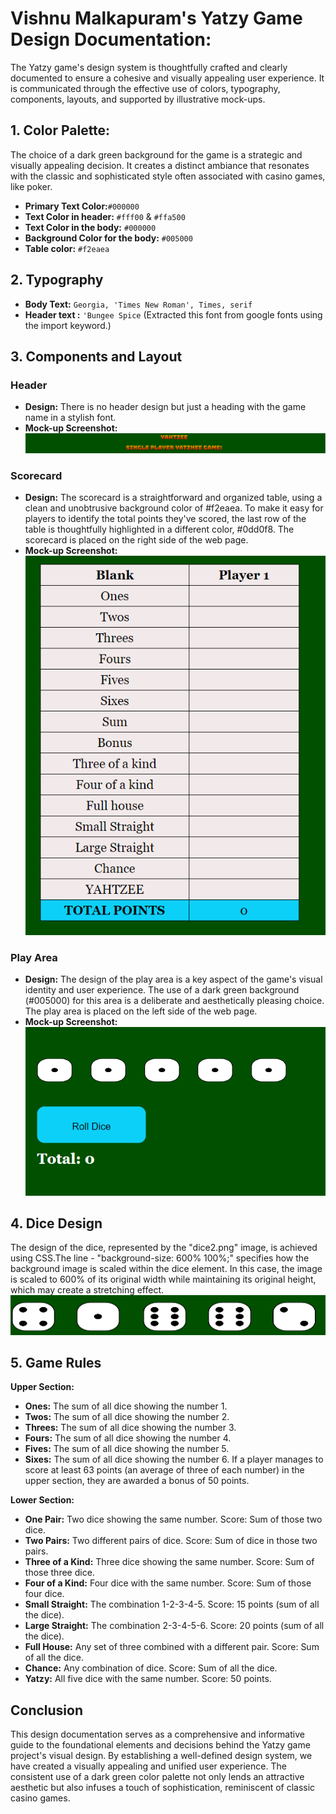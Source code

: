 # Vishnu Malkapuram's Yatzy Game Design Documentation:

The Yatzy game's design system is thoughtfully crafted and clearly documented to ensure a cohesive and visually appealing user experience. It is communicated through the effective use of colors, typography, components, layouts, and supported by illustrative mock-ups.

## **1. Color Palette:**
The choice of a dark green background for the game is a strategic and visually appealing decision. It creates a distinct ambiance that resonates with the classic and sophisticated style often associated with casino games, like poker.
- **Primary Text Color:**`#000000`
- **Text Color in header:** `#fff00` & `#ffa500`
- **Text Color in the body:** `#000000`
- **Background Color for the body:** `#005000`
- **Table color:** `#f2eaea`

## **2. Typography**
- **Body Text:** `Georgia, 'Times New Roman', Times, serif`
- **Header text :** `'Bungee Spice` (Extracted this font from google fonts using the import keyword.)

## **3. Components and Layout**
### Header
- **Design:** There is no header design but just a heading with the game name in a stylish font.
- **Mock-up Screenshot:**
![Header Mock-up](header.png)

### Scorecard
- **Design:** The scorecard is a straightforward and organized table, using a clean and unobtrusive background color of #f2eaea. To make it easy for players to identify the total points they've scored, the last row of the table is thoughtfully highlighted in a different color, #0dd0f8. The scorecard is placed on the right side of the web page.
- **Mock-up Screenshot:**
![Scorecard Mock-up](scorecard.png)

### Play Area
- **Design:** The design of the play area is a key aspect of the game's visual identity and user experience. The use of a dark green background (#005000) for this area is a deliberate and aesthetically pleasing choice. The play area is placed on the left side of the web page.
- **Mock-up Screenshot:**
![Play Area Mock-up](playarea.png)

## **4. Dice Design**
The design of the dice, represented by the "dice2.png" image, is achieved using CSS.The line - "background-size: 600% 100%;" specifies how the background image is scaled within the dice element. In this case, the image is scaled to 600% of its original width while maintaining its original height, which may create a stretching effect.
![Dice Mock-up](dice.png)


## **5. Game Rules**
**Upper Section:**
- **Ones:** The sum of all dice showing the number 1.
- **Twos:** The sum of all dice showing the number 2.
- **Threes:** The sum of all dice showing the number 3.
- **Fours:** The sum of all dice showing the number 4.
- **Fives:** The sum of all dice showing the number 5.
- **Sixes:** The sum of all dice showing the number 6.
If a player manages to score at least 63 points (an average of three of each number) in the upper section, they are awarded a bonus of 50 points.

**Lower Section:**

- **One Pair:** Two dice showing the same number. Score: Sum of those two dice.
- **Two Pairs:** Two different pairs of dice. Score: Sum of dice in those two pairs.
- **Three of a Kind:** Three dice showing the same number. Score: Sum of those three dice.
- **Four of a Kind:** Four dice with the same number. Score: Sum of those four dice.
- **Small Straight:** The combination 1-2-3-4-5. Score: 15 points (sum of all the dice).
- **Large Straight:** The combination 2-3-4-5-6. Score: 20 points (sum of all the dice).
- **Full House:** Any set of three combined with a different pair. Score: Sum of all the dice.
- **Chance:** Any combination of dice. Score: Sum of all the dice.
- **Yatzy:** All five dice with the same number. Score: 50 points.

## **Conclusion**
This design documentation serves as a comprehensive and informative guide to the foundational elements and decisions behind the Yatzy game project's visual design. By establishing a well-defined design system, we have created a visually appealing and unified user experience. The consistent use of a dark green color palette not only lends an attractive aesthetic but also infuses a touch of sophistication, reminiscent of classic casino games.

